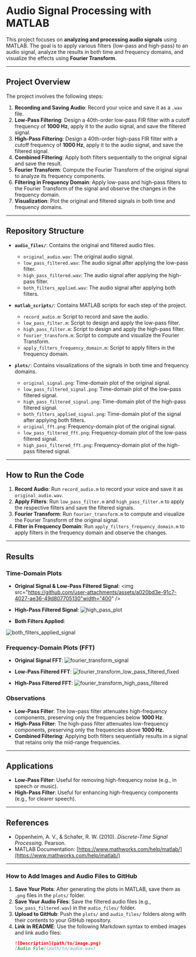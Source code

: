 # **Audio Signal Processing with MATLAB**

This project focuses on **analyzing and processing audio signals** using MATLAB. The goal is to apply various filters (low-pass and high-pass) to an audio signal, analyze the results in both time and frequency domains, and visualize the effects using **Fourier Transform**.

---

## **Project Overview**

The project involves the following steps:

1. **Recording and Saving Audio**: Record your voice and save it as a `.wav` file.
2. **Low-Pass Filtering**: Design a 40th-order low-pass FIR filter with a cutoff frequency of **1000 Hz**, apply it to the audio signal, and save the filtered signal.
3. **High-Pass Filtering**: Design a 40th-order high-pass FIR filter with a cutoff frequency of **1000 Hz**, apply it to the audio signal, and save the filtered signal.
4. **Combined Filtering**: Apply both filters sequentially to the original signal and save the result.
5. **Fourier Transform**: Compute the Fourier Transform of the original signal to analyze its frequency components.
6. **Filtering in Frequency Domain**: Apply low-pass and high-pass filters to the Fourier Transform of the signal and observe the changes in the frequency domain.
7. **Visualization**: Plot the original and filtered signals in both time and frequency domains.

---

## **Repository Structure**

- **`audio_files/`**: Contains the original and filtered audio files.
  - `original_audio.wav`: The original audio signal.
  - `low_pass_filtered.wav`: The audio signal after applying the low-pass filter.
  - `high_pass_filtered.wav`: The audio signal after applying the high-pass filter.
  - `both_filters_applied.wav`: The audio signal after applying both filters.

- **`matlab_scripts/`**: Contains MATLAB scripts for each step of the project.
  - `record_audio.m`: Script to record and save the audio.
  - `low_pass_filter.m`: Script to design and apply the low-pass filter.
  - `high_pass_filter.m`: Script to design and apply the high-pass filter.
  - `fourier_transform.m`: Script to compute and visualize the Fourier Transform.
  - `apply_filters_frequency_domain.m`: Script to apply filters in the frequency domain.

- **`plots/`**: Contains visualizations of the signals in both time and frequency domains.
  - `original_signal.png`: Time-domain plot of the original signal.
  - `low_pass_filtered_signal.png`: Time-domain plot of the low-pass filtered signal.
  - `high_pass_filtered_signal.png`: Time-domain plot of the high-pass filtered signal.
  - `both_filters_applied_signal.png`: Time-domain plot of the signal after applying both filters.
  - `original_fft.png`: Frequency-domain plot of the original signal.
  - `low_pass_filtered_fft.png`: Frequency-domain plot of the low-pass filtered signal.
  - `high_pass_filtered_fft.png`: Frequency-domain plot of the high-pass filtered signal.

---

## **How to Run the Code**

1. **Record Audio**: Run `record_audio.m` to record your voice and save it as `original_audio.wav`.
2. **Apply Filters**: Run `low_pass_filter.m` and `high_pass_filter.m` to apply the respective filters and save the filtered signals.
3. **Fourier Transform**: Run `fourier_transform.m` to compute and visualize the Fourier Transform of the original signal.
4. **Filter in Frequency Domain**: Run `apply_filters_frequency_domain.m` to apply filters in the frequency domain and observe the changes.

---

## **Results**

### **Time-Domain Plots**


- **Original Signal & Low-Pass Filtered Signal**:
  <img src="https://github.com/user-attachments/assets/a020bd3e-91c7-4027-ae36-49d807705130"width="400" />


- **High-Pass Filtered Signal**:
 ![high_pass_plot](https://github.com/user-attachments/assets/cd9936c6-b5e6-4cde-8421-20d18033f6cd)


- **Both Filters Applied**:

![both_filters_applied_signal](https://github.com/user-attachments/assets/d10f5f3e-fda7-484f-99e2-608003fd2f10)

### **Frequency-Domain Plots (FFT)**

- **Original Signal FFT**:
  ![fourier_transform_signal](https://github.com/user-attachments/assets/dfc50597-1d16-4054-8862-65fd58ccd71e)

- **Low-Pass Filtered FFT**:
  ![fourier_transform_low_pass_filtered_fixed](https://github.com/user-attachments/assets/7de46666-6875-440e-b252-b356c55961fa)


- **High-Pass Filtered FFT**:
![fourier_transform_high_pass_filtered](https://github.com/user-attachments/assets/dc17810a-2d89-406c-9930-3fd6ceba5232)


### **Observations**

- **Low-Pass Filter**: The low-pass filter attenuates high-frequency components, preserving only the frequencies below **1000 Hz**.
- **High-Pass Filter**: The high-pass filter attenuates low-frequency components, preserving only the frequencies above **1000 Hz**.
- **Combined Filtering**: Applying both filters sequentially results in a signal that retains only the mid-range frequencies.

---

## **Applications**

- **Low-Pass Filter**: Useful for removing high-frequency noise (e.g., in speech or music).
- **High-Pass Filter**: Useful for enhancing high-frequency components (e.g., for clearer speech).

---

## **References**

- Oppenheim, A. V., & Schafer, R. W. (2010). *Discrete-Time Signal Processing*. Pearson.
- MATLAB Documentation: [https://www.mathworks.com/help/matlab/](https://www.mathworks.com/help/matlab/)

---

### **How to Add Images and Audio Files to GitHub**

1. **Save Your Plots**: After generating the plots in MATLAB, save them as `.png` files in the `plots/` folder.
2. **Save Your Audio Files**: Save the filtered audio files (e.g., `low_pass_filtered.wav`) in the `audio_files/` folder.
3. **Upload to GitHub**: Push the `plots/` and `audio_files/` folders along with their contents to your GitHub repository.
4. **Link in README**: Use the following Markdown syntax to embed images and link audio files:
   ```markdown
   ![Description](path/to/image.png)
   [Audio File](path/to/audio.wav)
